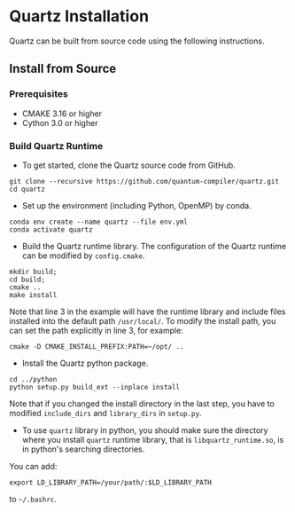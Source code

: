 # Quartz Installation

Quartz can be built from source code using the following instructions.

## Install from Source

### Prerequisites

* CMAKE 3.16 or higher
* Cython 3.0 or higher

### Build Quartz Runtime

* To get started, clone the Quartz source code from GitHub.
```shell
git clone --recursive https://github.com/quantum-compiler/quartz.git
cd quartz
```

* Set up the environment (including Python, OpenMP) by conda.

```shell
conda env create --name quartz --file env.yml
conda activate quartz
```

* Build the Quartz runtime library. The configuration of the Quartz runtime can be modified by `config.cmake`. 
```shell
mkdir build; 
cd build; 
cmake ..
make install
```

Note that line 3 in the example will have the runtime library and include files installed into the default path `/usr/local/`. To modify the install path, you can set the path explicitly in line 3, for example:

```shell
cmake -D CMAKE_INSTALL_PREFIX:PATH=~/opt/ ..
```


* Install the Quartz python package.

```shell
cd ../python
python setup.py build_ext --inplace install
```

Note that if you changed the install directory in the last step, you have to modified `include_dirs` and `library_dirs` in `setup.py`.

* To use `quartz` library in python, you should make sure the directory where you install `quartz` runtime library, that is `libquartz_runtime.so`, is in python's searching directories. 

You can add:

```shell
export LD_LIBRARY_PATH=/your/path/:$LD_LIBRARY_PATH
```

to `~/.bashrc`.
